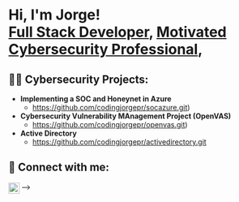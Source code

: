 <h1>Hi, I'm Jorge! <br/><a href="https://github.com/joshmadakor1">Full Stack Developer</a>, <a href="https://www.linkedin.com/in/joshmadakor/"> Motivated Cybersecurity Professional</a>, <a href="https://www.youtube.com/c/joshmadakor"></a></h1>

<h2>👨‍💻 Cybersecurity Projects:</h2>

- <b>Implementing a SOC and Honeynet in Azure</b>
  - https://github.com/codingjorgepr/socazure.git)
- <b>Cybersecurity Vulnerability MAnagement Project (OpenVAS)</b>
  - https://github.com/codingjorgepr/openvas.git)</i>
- <b>Active Directory</b>
  - https://github.com/codingjorgepr/activedirectory.git
    
<h2> 🤳 Connect with me:</h2>



[<img align="left" alt="JoshMadakor | LinkedIn" width="22px" src="https://cdn.jsdelivr.net/npm/simple-icons@v3/icons/linkedin.svg" />][linkedin]



[linkedin]: www.linkedin.com/in/jorge-ramostech


-->
